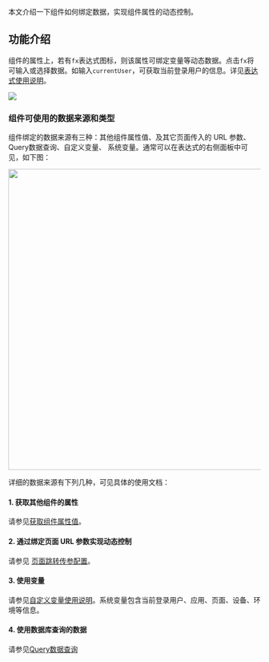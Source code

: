 本文介绍一下组件如何绑定数据，实现组件属性的动态控制。

## 功能介绍

组件的属性上，若有`fx`表达式图标，则该属性可绑定变量等动态数据。点击`fx`将可输入或选择数据。如输入`currentUser`，可获取当前登录用户的信息。详见[表达式使用说明](https://cloud.tencent.com/document/product/1301/86577)。

![](https://qcloudimg.tencent-cloud.cn/raw/1c6d16d83e6cac9a707492d725e35a69.png)

### 组件可使用的数据来源和类型

组件绑定的数据来源有三种：其他组件属性值、及其它页面传入的 URL 参数、Query数据查询、自定义变量、 系统变量。通常可以在表达式的右侧面板中可见，如下图：

<img src="https://qcloudimg.tencent-cloud.cn/raw/66c7818519843009a820e29f2825049e.png" style="width:600px"/>

详细的数据来源有下列几种，可见具体的使用文档：

#### 1. 获取其他组件的属性

请参见[获取组件属性值](https://cloud.tencent.com/document/product/1301/90463)。

#### 2. 通过绑定页面 URL 参数实现动态控制

请参见 [页面跳转传参配置](https://cloud.tencent.com/document/product/1301/70204)。

#### 3. 使用变量

请参见[自定义变量使用说明](https://cloud.tencent.com/document/product/1301/70384)。系统变量包含当前登录用户、应用、页面、设备、环境等信息。

#### 4. 使用数据库查询的数据

请参见[Query数据查询](https://cloud.tencent.com/document/product/1301/93144) 

